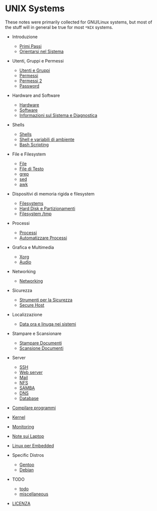 # UNIX Systems

These notes were primarily collected for GNU/Linux systems, but most of the stuff
will in general be true for most `*NIX` systems.

- Introduzione
    - [Primi Passi](sections/intro.md)
    - [Orientarsi nel Sistema](sections/orienteering.md)

- Utenti, Gruppi e Permessi
    - [Utenti e Gruppi](sections/utenti_e_gruppi.md)
    - [Permessi](sections/permessi.md)
    - [Permessi 2](sections/permessi_2.md)
    - [Password](sections/passwords.md)

- Hardware and Software
    - [Hardware](sections/hardware.md)
    - [Software](sections/software.md)
    - [Informazioni sul Sistema e Diagnostica](sections/info_e_diagnostica.md)

- Shells
    - [Shells](sections/shells.md)
    - [Shell e variabili di ambiente](sections/shells_2.md)
    - [Bash Scripting](sections/bash_scripting.md)

- File e Filesystem
    - [File](sections/file.md)
    - [File di Testo](sections/testo.md)
    - [grep](sections/grep.md)
    - [sed](sections/sed.md)
    - [awk](sections/awk.md)

- Dispositivi di memoria rigida e filesystem
    - [Filesystems](sections/filesystems.md)
    - [Hard Disk e Partizionamenti](sections/hard_disk_e_partizionamenti.md)
    - [Filesystem /tmp](sections/filesystem_tmp.md)

- Processi
    - [Processi](sections/processi.md)
    - [Automatizzare Processi](sections/automatizzare_processi.md)

- Grafica e Multimedia
    - [Xorg](sections/xorg.md)
    - [Audio](sections/audio.md)

- Networking
    - [Networking](sections/networking.md)

- Sicurezza
    - [Strumenti per la Sicurezza](sections/security_tools.md)
    - [Secure Host](sections/secure_host.md)

- Localizzazione
    - [Data ora e linuga nei sistemi](sections/locale.md)

- Stampare e Scansionare
    - [Stampare Documenti](sections/printing.md)
    - [Scansione Documenti](sections/scanning.md)

- Server
    - [SSH](sections/ssh.md)
    - [Web server](sections/web.md)
    - [Mail](sections/mail.md)
    - [NFS](sections/nfs.md)
    - [SAMBA](sections/samba.md)
    - [DNS](sections/dns.md)
    - [Database](sections/database.md)

- [Compilare programmi](sections/compile_software.md)
- [Kernel](sections/kernel.md)
- [Monitoring](sections/monitoring.md)

- [Note sui Laptop](sections/laptop_notes.md)
- [Linux per Embedded](sections/embedded.md)

- Specific Distros
    - [Gentoo](sections/gentoo.md)
    - [Debian](sections/debian.md)

- TODO
    - [todo](sections/todo.md)
    - [miscellaneous](sections/miscellaneous.md)

- [LICENZA](sections/licenza.md)
